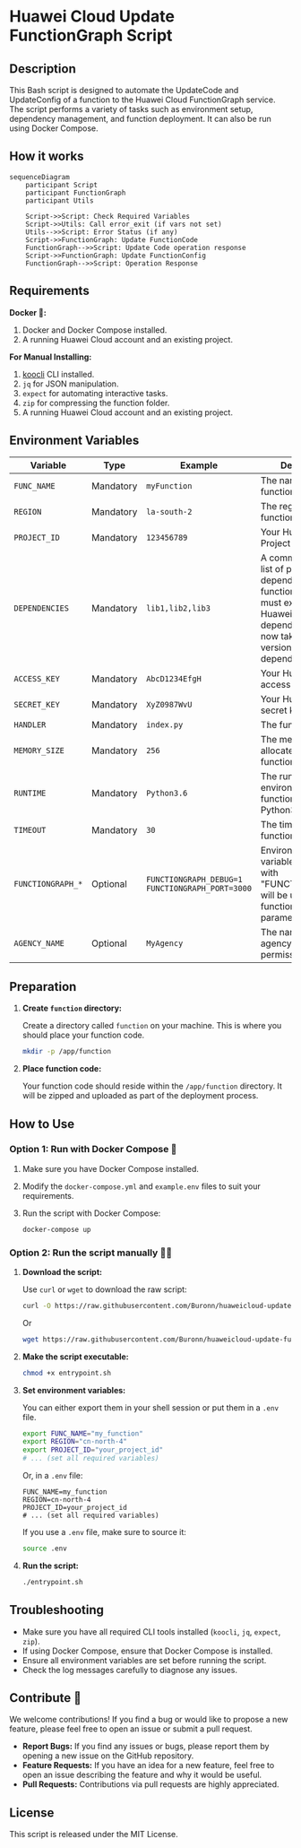 # Huawei Cloud Update FunctionGraph Script
## Description

This Bash script is designed to automate the UpdateCode and UpdateConfig of a function to the Huawei Cloud FunctionGraph service. The script performs a variety of tasks such as environment setup, dependency management, and function deployment. It can also be run using Docker Compose.

## How it works

```mermaid
sequenceDiagram
    participant Script
    participant FunctionGraph
    participant Utils

    Script->>Script: Check Required Variables
    Script->>Utils: Call error_exit (if vars not set)
    Utils-->>Script: Error Status (if any)
    Script->>FunctionGraph: Update FunctionCode
    FunctionGraph-->>Script: Update Code operation response
    Script->>FunctionGraph: Update FunctionConfig
    FunctionGraph-->>Script: Operation Response
```

## Requirements

**Docker 🐳:**
1. Docker and Docker Compose installed.
2. A running Huawei Cloud account and an existing project.

**For Manual Installing:**
1. [koocli](https://support.huaweicloud.com/intl/en-us/qs-hcli/hcli_02_003_02.html) CLI installed.
2. `jq` for JSON manipulation.
3. `expect` for automating interactive tasks.
4. `zip` for compressing the function folder.
5. A running Huawei Cloud account and an existing project.



## Environment Variables


| Variable            | Type  | Example                  | Description                                                              |
|---------------------|-----------|--------------------------|--------------------------------------------------------------------------|
| `FUNC_NAME`         | Mandatory       | `myFunction`             | The name of the function.                                                 |
| `REGION`            | Mandatory       | `la-south-2`              | The region where the function resides.                                    |
| `PROJECT_ID`        | Mandatory       | `123456789`              | Your Huawei Cloud Project ID.                                             |
| `DEPENDENCIES`      | Mandatory       | `lib1,lib2,lib3`         | A comma-separated list of private dependencies the function needs. They must exist in your Huawei Cloud dependency list, for now take the first version of the dependency              |
| `ACCESS_KEY`        | Mandatory       | `AbcD1234EfgH`           | Your Huawei Cloud access key.                                             |
| `SECRET_KEY`        | Mandatory       | `XyZ0987WvU`             | Your Huawei Cloud secret key.                                             |
| `HANDLER`           | Mandatory       | `index.py`           | The function handler.                                                     |
| `MEMORY_SIZE`       | Mandatory       | `256`                    | The memory size allocated for the function.                               |
| `RUNTIME`           | Mandatory       | `Python3.6`              | The runtime environment for the function (e.g., Python3.6).               |
| `TIMEOUT`           | Mandatory       | `30`                     | The timeout for the function execution.                                   |
| `FUNCTIONGRAPH_*`   | Optional        | `FUNCTIONGRAPH_DEBUG=1` `FUNCTIONGRAPH_PORT=3000`  | Environment variables starting with "FUNCTIONGRAPH_" will be used as function environment parameters.|
| `AGENCY_NAME`       | Optional        | `MyAgency`               | The name of the agency role with permissions.                  |


## Preparation

1. **Create `function` directory:**

    Create a directory called `function` on your machine. This is where you should place your function code.

    ```bash
    mkdir -p /app/function
    ```

2. **Place function code:**

    Your function code should reside within the `/app/function` directory. It will be zipped and uploaded as part of the deployment process.

## How to Use

### Option 1: Run with Docker Compose 🐳

1. Make sure you have Docker Compose installed.
2. Modify the `docker-compose.yml` and `example.env` files to suit your requirements.
3. Run the script with Docker Compose:

   ```bash
   docker-compose up
   ```

### Option 2: Run the script manually 🧰🔨

1. **Download the script:**

   Use `curl` or `wget` to download the raw script:

   ```bash
   curl -O https://raw.githubusercontent.com/Buronn/huaweicloud-update-functiongraph-script/main/entrypoint.sh
   ```
   Or
   ```bash
   wget https://raw.githubusercontent.com/Buronn/huaweicloud-update-functiongraph-script/main/entrypoint.sh
   ```

2. **Make the script executable:**

   ```bash
   chmod +x entrypoint.sh
   ```

3. **Set environment variables:**

   You can either export them in your shell session or put them in a `.env` file.

   ```bash
   export FUNC_NAME="my_function"
   export REGION="cn-north-4"
   export PROJECT_ID="your_project_id"
   # ... (set all required variables)
   ```

   Or, in a `.env` file:

   ```env
   FUNC_NAME=my_function
   REGION=cn-north-4
   PROJECT_ID=your_project_id
   # ... (set all required variables)
   ```

   If you use a `.env` file, make sure to source it:

   ```bash
   source .env
   ```

4. **Run the script:**

   ```bash
   ./entrypoint.sh
   ```
## Troubleshooting

- Make sure you have all required CLI tools installed (`koocli`, `jq`, `expect`, `zip`).
- If using Docker Compose, ensure that Docker Compose is installed.
- Ensure all environment variables are set before running the script.
- Check the log messages carefully to diagnose any issues.

## Contribute 🤝

We welcome contributions! If you find a bug or would like to propose a new feature, please feel free to open an issue or submit a pull request.

- **Report Bugs:** If you find any issues or bugs, please report them by opening a new issue on the GitHub repository.
- **Feature Requests:** If you have an idea for a new feature, feel free to open an issue describing the feature and why it would be useful.
- **Pull Requests:** Contributions via pull requests are highly appreciated.

## License

This script is released under the MIT License.
